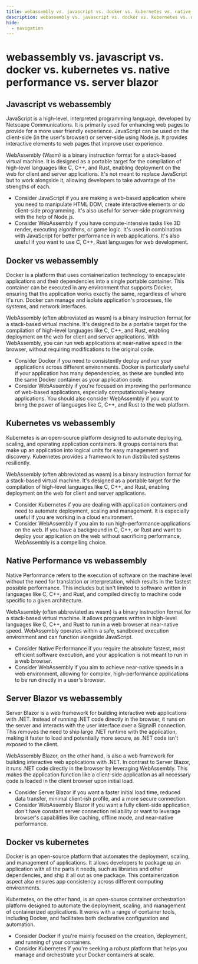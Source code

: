 ```yaml
---
title: webassembly vs. javascript vs. docker vs. kubernetes vs. native performance vs. server blazor
description: webassembly vs. javascript vs. docker vs. kubernetes vs. native performance vs. server blazor
hide:
  - navigation
---
```

# webassembly vs. javascript vs. docker vs. kubernetes vs. native performance vs. server blazor

## Javascript vs webassembly
JavaScript is a high-level, interpreted programming language, developed by Netscape Communications. It is primarily used for enhancing web pages to provide for a more user friendly experience. JavaScript can be used on the client-side (in the user's browser) or server-side using Node.js. It provides interactive elements to web pages that improve user experience.

WebAssembly (Wasm) is a binary instruction format for a stack-based virtual machine. It is designed as a portable target for the compilation of high-level languages like C, C++, and Rust, enabling deployment on the web for client and server applications. It's not meant to replace JavaScript but to work alongside it, allowing developers to take advantage of the strengths of each.

- Consider JavaScript if you are making a web-based application where you need to manipulate HTML DOM, create interactive elements or do client-side programming. It's also useful for server-side programming with the help of Node.js.
- Consider WebAssembly if you have compute-intensive tasks like 3D render, executing algorithms, or game logic. It's used in combination with JavaScript for better performance in web applications. It's also useful if you want to use C, C++, Rust languages for web development.


## Docker vs webassembly
Docker is a platform that uses containerization technology to encapsulate applications and their dependencies into a single portable container. This container can be executed in any environment that supports Docker, ensuring that the application works exactly the same, regardless of where it's run. Docker can manage and isolate application's processes, file systems, and network interfaces.

WebAssembly (often abbreviated as wasm) is a binary instruction format for a stack-based virtual machine. It's designed to be a portable target for the compilation of high-level languages like C, C++, and Rust, enabling deployment on the web for client and server applications. With WebAssembly, you can run web applications at near-native speed in the browser, without requiring modifications to the original code.

- Consider Docker if you need to consistently deploy and run your applications across different environments. Docker is particularly useful if your application has many dependencies, as these are bundled into the same Docker container as your application code.
- Consider WebAssembly if you're focused on improving the performance of web-based applications, especially computationally-heavy applications. You should also consider WebAssembly if you want to bring the power of languages like C, C++, and Rust to the web platform.


## Kubernetes vs webassembly
Kubernetes is an open-source platform designed to automate deploying, scaling, and operating application containers. It groups containers that make up an application into logical units for easy management and discovery. Kubernetes provides a framework to run distributed systems resiliently.

WebAssembly (often abbreviated as wasm) is a binary instruction format for a stack-based virtual machine. It's designed as a portable target for the compilation of high-level languages like C, C++, and Rust, enabling deployment on the web for client and server applications.

- Consider Kubernetes if you are dealing with application containers and need to automate deployment, scaling and management. It is especially useful if you are working in a cloud environment.
- Consider WebAssembly if you aim to run high-performance applications on the web. If you have a background in C, C++, or Rust and want to deploy your application on the web without sacrificing performance, WebAssembly is a compelling choice.


## Native Performance vs webassembly
Native Performance refers to the execution of software on the machine level without the need for translation or interpretation, which results in the fastest possible performance. This includes but isn't limited to software written in languages like C, C++, and Rust, and compiled directly to machine code specific to a given architecture.

WebAssembly (often abbreviated as wasm) is a binary instruction format for a stack-based virtual machine. It allows programs written in high-level languages like C, C++, and Rust to run in a web browser at near-native speed. WebAssembly operates within a safe, sandboxed execution environment and can function alongside JavaScript.

- Consider Native Performance if you require the absolute fastest, most efficient software execution, and your application is not meant to run in a web browser. 
- Consider WebAssembly if you aim to achieve near-native speeds in a web environment, allowing for complex, high-performance applications to be run directly in a user's browser.


## Server Blazor vs webassembly
Server Blazor is a web framework for building interactive web applications with .NET. Instead of running .NET code directly in the browser, it runs on the server and interacts with the user interface over a SignalR connection. This removes the need to ship large .NET runtime with the application, making it faster to load and potentially more secure, as .NET code isn't exposed to the client.

WebAssembly Blazor, on the other hand, is also a web framework for building interactive web applications with .NET. In contrast to Server Blazor, it runs .NET code directly in the browser by leveraging WebAssembly. This makes the application function like a client-side application as all necessary code is loaded in the client browser upon initial load.

- Consider Server Blazor if you want a faster initial load time, reduced data transfer, minimal client-ish profile, and a more secure connection.
- Consider WebAssembly Blazor if you want a fully client-side application, don't have constant server connection reliability or want to leverage browser's capabilities like caching, offline mode, and near-native performance.


## Docker vs kubernetes
Docker is an open-source platform that automates the deployment, scaling, and management of applications. It allows developers to package up an application with all the parts it needs, such as libraries and other dependencies, and ship it all out as one package. This containerization aspect also ensures app consistency across different computing environments. 

Kubernetes, on the other hand, is an open-source container orchestration platform designed to automate the deployment, scaling, and management of containerized applications. It works with a range of container tools, including Docker, and facilitates both declarative configuration and automation.

- Consider Docker if you're mainly focused on the creation, deployment, and running of your containers.
- Consider Kubernetes if you're seeking a robust platform that helps you manage and orchestrate your Docker containers at scale.







